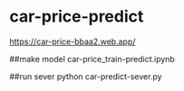 # car-price-predict
https://car-price-bbaa2.web.app/

##make model
car-price_train-predict.ipynb

##run sever
python car-predict-sever.py
